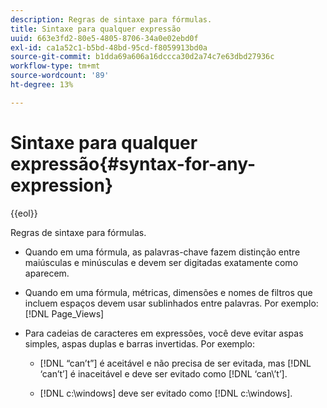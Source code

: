 ```yaml
---
description: Regras de sintaxe para fórmulas.
title: Sintaxe para qualquer expressão
uuid: 663e3fd2-80e5-4805-8706-34a0e02ebd0f
exl-id: ca1a52c1-b5bd-48bd-95cd-f8059913bd0a
source-git-commit: b1dda69a606a16dccca30d2a74c7e63dbd27936c
workflow-type: tm+mt
source-wordcount: '89'
ht-degree: 13%

---
```


# Sintaxe para qualquer expressão{#syntax-for-any-expression}

{{eol}}

Regras de sintaxe para fórmulas.

* Quando em uma fórmula, as palavras-chave fazem distinção entre maiúsculas e minúsculas e devem ser digitadas exatamente como aparecem.
* Quando em uma fórmula, métricas, dimensões e nomes de filtros que incluem espaços devem usar sublinhados entre palavras. Por exemplo: [!DNL Page_Views]
* Para cadeias de caracteres em expressões, você deve evitar aspas simples, aspas duplas e barras invertidas. Por exemplo:

   * [!DNL “can’t”] é aceitável e não precisa de ser evitada, mas [!DNL ‘can’t’] é inaceitável e deve ser evitado como [!DNL ‘can\’t’].

   * [!DNL c:\windows] deve ser evitado como [!DNL c:\\windows].
